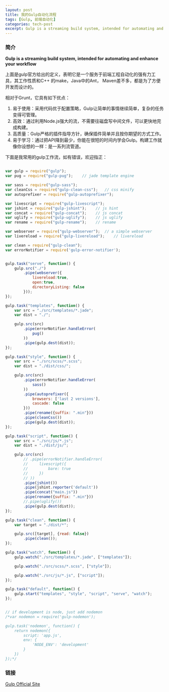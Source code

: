```yaml
---
layout: post
title: 我的Gulp自动化流程
tags: [Gulp, 前端自动化]
categories: tech-post
excerpt: Gulp is a streaming build system, intended for automating and enhance your workflow， 它是一个服务于前端工程自动化的强有力工具，其工作性质和C++ 的make，Java中的Ant， Maven差不多，都是为了方便开发而设计的
---
```

### 简介
__Gulp is a streaming build system, intended for automating and enhance your workflow__

上面是gulp官方给出的定义，表明它是一个服务于前端工程自动化的强有力工具，其工作性质和C++ 的make，Java中的Ant， Maven差不多，都是为了方便开发而设计的。

相对于Grunt，它具有如下优点：

1. 易于使用：采用代码优于配置策略，Gulp让简单的事情继续简单，复杂的任务变得可管理。
2. 高效：通过利用Node.js强大的流，不需要往磁盘写中间文件，可以更快地完成构建。
3. 高质量：Gulp严格的插件指导方针，确保插件简单并且按你期望的方式工作。
4. 易于学习：通过把API降到最少，你能在很短的时间内学会Gulp。构建工作就像你设想的一样：是一系列流管道。

下面是我常用的gulp工作流，如有错误，欢迎指正：

~~~javascript

var gulp = require("gulp");
var pug = require("gulp-pug");    // jade template engine

var sass = require("gulp-sass");
var cleanCss = require("gulp-clean-css");   // css minify
var autoprefixer = require("gulp-autoprefixer");

var livescript = require("gulp-livescript");
var jshint = require("gulp-jshint");    // js hint
var concat = require("gulp-concat");    // js concat
var uglify = require("gulp-uglify");    // js uglify
var rename = require("gulp-rename");    // rename

var webserver = require("gulp-webserver");  // a simple webserver
var livereload = require("gulp-livereload");    // livereload

var clean = require("gulp-clean");
var errorNotifier = require('gulp-error-notifier');


gulp.task("serve", function() {
    gulp.src("./")
        .pipe(webserver({
            livereload:true,
            open:true,
            directoryListing: false
        }));
});

gulp.task("templates", function() {
    var src = "./src/templates/*.jade";
    var dist = "./";

    gulp.src(src)
        .pipe(errorNotifier.handleError(
            pug()
        ))
        .pipe(gulp.dest(dist));
});

gulp.task("style", function() {
    var src = "./src/scss/*.scss";
    var dist = "./dist/css/";

    gulp.src(src)
        .pipe(errorNotifier.handleError(
            sass()
        ))
        .pipe(autoprefixer({
            browsers: ['last 2 versions'],
            cascade: false
        }))
        .pipe(rename({suffix: ".min"}))
        .pipe(cleanCss())
        .pipe(gulp.dest(dist));
});

gulp.task("script", function() {
    var src = "./src/js/*.js";
    var dist = "./dist/js/";

    gulp.src(src)
        // .pipe(errorNotifier.handleError(
        //     livescript({
        //         bare: true
        //     })
        // ))
        .pipe(jshint())
        .pipe(jshint.reporter('default'))
        .pipe(concat("main.js"))
        .pipe(rename({suffix: ".min"}))
        //.pipe(uglify())
        .pipe(gulp.dest(dist));
});

gulp.task("clean", function() {
    var target = "./dist/*";

    gulp.src([target], {read: false})
        .pipe(clean());
});

gulp.task("watch", function() {
    gulp.watch("./src/templates/*.jade", ["templates"]);

    gulp.watch("./src/scss/*.scss", ["style"]);

    gulp.watch("./src/js/*.js", ["script"]);
});

gulp.task("default", function() {
    gulp.start("templates", "style", "script", "serve", "watch");
});


// if development is node, just add nodemon
/*var nodemon = require('gulp-nodemon');

gulp.task('nodemon', function() {
    return nodemon({
        script: 'app.js',
        env: {
            'NODE_ENV': 'development'
        }
    })
});*/
~~~

### 链接

[Gulp Official Site](http://gulpjs.com/)
